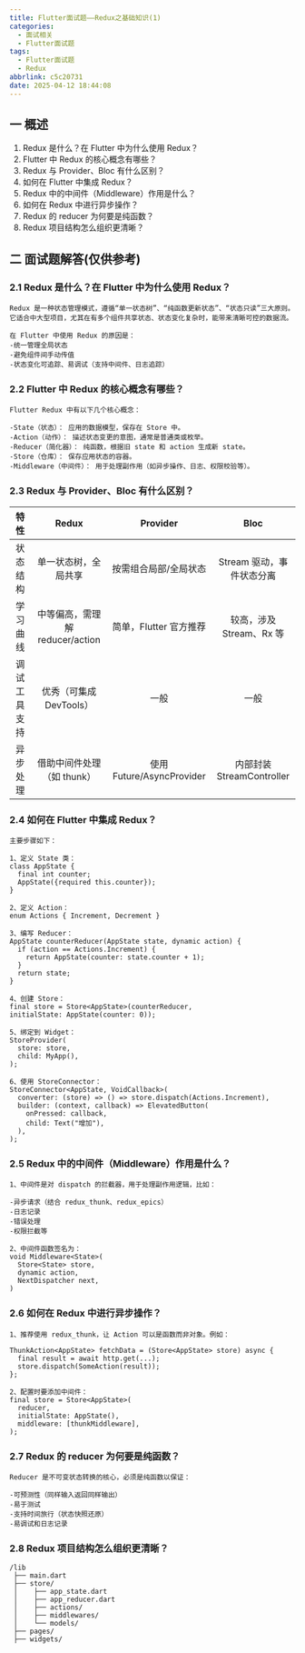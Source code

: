 ```yaml
---
title: Flutter面试题——Redux之基础知识(1)
categories:
  - 面试相关
  - Flutter面试题
tags:
  - Flutter面试题
  - Redux
abbrlink: c5c20731
date: 2025-04-12 18:44:08
---
```

## 一 概述

1.  Redux 是什么？在 Flutter 中为什么使用 Redux？
2.  Flutter 中 Redux 的核心概念有哪些？
3.  Redux 与 Provider、Bloc 有什么区别？
4.  如何在 Flutter 中集成 Redux？
5.  Redux 中的中间件（Middleware）作用是什么？<!--more-->
6.  如何在 Redux 中进行异步操作？
7.  Redux 的 reducer 为何要是纯函数？
8.  Redux 项目结构怎么组织更清晰？

## 二 面试题解答(仅供参考)

### 2.1 Redux 是什么？在 Flutter 中为什么使用 Redux？

```
Redux 是一种状态管理模式，遵循“单一状态树”、“纯函数更新状态”、“状态只读”三大原则。
它适合中大型项目，尤其在有多个组件共享状态、状态变化复杂时，能带来清晰可控的数据流。

在 Flutter 中使用 Redux 的原因是：
-统一管理全局状态
-避免组件间手动传值
-状态变化可追踪、易调试（支持中间件、日志追踪）
```

### 2.2 Flutter 中 Redux 的核心概念有哪些？

```
Flutter Redux 中有以下几个核心概念：

-State（状态）： 应用的数据模型，保存在 Store 中。
-Action（动作）： 描述状态变更的意图，通常是普通类或枚举。
-Reducer（简化器）： 纯函数，根据旧 state 和 action 生成新 state。
-Store（仓库）： 保存应用状态的容器。
-Middleware（中间件）： 用于处理副作用（如异步操作、日志、权限校验等）。
```

### 2.3 Redux 与 Provider、Bloc 有什么区别？

|     特性     |              Redux              |         Provider          |           Bloc            |
| :----------: | :-----------------------------: | :-----------------------: | :-----------------------: |
|   状态结构   |      单一状态树，全局共享       |   按需组合局部/全局状态   | Stream 驱动，事件状态分离 |
|   学习曲线   | 中等偏高，需理解 reducer/action |  简单，Flutter 官方推荐   | 较高，涉及 Stream、Rx 等  |
| 调试工具支持 |     优秀（可集成 DevTools）     |           一般            |           一般            |
|   异步处理   |   借助中间件处理（如 thunk）    | 使用 Future/AsyncProvider | 内部封装 StreamController |

### 2.4 如何在 Flutter 中集成 Redux？

```
主要步骤如下：

1、定义 State 类：
class AppState {
  final int counter;
  AppState({required this.counter});
}

2、定义 Action：
enum Actions { Increment, Decrement }

3、编写 Reducer：
AppState counterReducer(AppState state, dynamic action) {
  if (action == Actions.Increment) {
    return AppState(counter: state.counter + 1);
  }
  return state;
}

4、创建 Store：
final store = Store<AppState>(counterReducer, 
initialState: AppState(counter: 0));

5、绑定到 Widget：
StoreProvider(
  store: store,
  child: MyApp(),
);

6、使用 StoreConnector：
StoreConnector<AppState, VoidCallback>(
  converter: (store) => () => store.dispatch(Actions.Increment),
  builder: (context, callback) => ElevatedButton(
    onPressed: callback,
    child: Text("增加"),
  ),
);
```

### 2.5 Redux 中的中间件（Middleware）作用是什么？

```
1、中间件是对 dispatch 的拦截器，用于处理副作用逻辑，比如：

-异步请求（结合 redux_thunk、redux_epics）
-日志记录
-错误处理
-权限拦截等

2、中间件函数签名为：
void Middleware<State>(
  Store<State> store,
  dynamic action,
  NextDispatcher next,
)
```

### 2.6 如何在 Redux 中进行异步操作？

```
1、推荐使用 redux_thunk，让 Action 可以是函数而非对象。例如：

ThunkAction<AppState> fetchData = (Store<AppState> store) async {
  final result = await http.get(...);
  store.dispatch(SomeAction(result));
};

2、配置时要添加中间件：
final store = Store<AppState>(
  reducer,
  initialState: AppState(),
  middleware: [thunkMiddleware],
);
```

### 2.7 Redux 的 reducer 为何要是纯函数？

```
Reducer 是不可变状态转换的核心，必须是纯函数以保证：

-可预测性（同样输入返回同样输出）
-易于测试
-支持时间旅行（状态快照还原）
-易调试和日志记录
```

### 2.8 Redux 项目结构怎么组织更清晰？

```
/lib
 ├── main.dart
 ├── store/
 │    ├── app_state.dart
 │    ├── app_reducer.dart
 │    ├── actions/
 │    ├── middlewares/
 │    └── models/
 ├── pages/
 ├── widgets/
```

